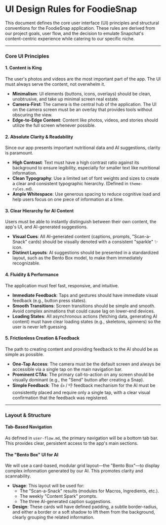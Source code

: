 # UI Design Rules for FoodieSnap

This document defines the core user interface (UI) principles and structural conventions for the FoodieSnap application. These rules are derived from our project goals, user flow, and the decision to emulate Snapchat's content-centric experience while catering to our specific niche.

---

### Core UI Principles

#### 1. Content is King

The user's photos and videos are the most important part of the app. The UI must always serve the content, not overwhelm it.

- **Minimalism**: UI elements (buttons, icons, overlays) should be clean, unobtrusive, and take up minimal screen real estate.
- **Camera-First**: The camera is the central hub of the application. The UI on the camera screen must be an overlay that provides tools without obscuring the view.
- **Edge-to-Edge Content**: Content like photos, videos, and stories should utilize the full screen whenever possible.

#### 2. Absolute Clarity & Readability

Since our app presents important nutritional data and AI suggestions, clarity is paramount.

- **High Contrast**: Text must have a high contrast ratio against its background to ensure legibility, especially for smaller text like nutritional information.
- **Clean Typography**: Use a limited set of font weights and sizes to create a clear and consistent typographic hierarchy. (Defined in `theme-rules.md`).
- **Ample Whitespace**: Use generous spacing to reduce cognitive load and help users focus on one piece of information at a time.

#### 3. Clear Hierarchy for AI Content

Users must be able to instantly distinguish between their own content, the app's UI, and AI-generated suggestions.

- **Visual Cues**: All AI-generated content (captions, prompts, "Scan-a-Snack" cards) should be visually denoted with a consistent "sparkle" ✨ icon.
- **Distinct Layouts**: AI suggestions should be presented in a standardized layout, such as the Bento Box model, to make them immediately recognizable.

#### 4. Fluidity & Performance

The application must feel fast, responsive, and intuitive.

- **Immediate Feedback**: Taps and gestures should have immediate visual feedback (e.g., button press states).
- **Smooth Transitions**: Screen transitions should be simple and smooth. Avoid complex animations that could cause lag on lower-end devices.
- **Loading States**: All asynchronous actions (fetching data, generating AI content) must have clear loading states (e.g., skeletons, spinners) so the user is never left guessing.

#### 5. Frictionless Creation & Feedback

The path to creating content and providing feedback to the AI should be as simple as possible.

- **One-Tap Access**: The camera must be the default screen and always be accessible via a single tap on the main navigation bar.
- **Prominent CTAs**: The primary call-to-action on any screen should be visually dominant (e.g., the "Send" button after creating a Snap).
- **Simple Feedback**: The 👍 / 👎 feedback mechanism for the AI must be consistently placed and require only a single tap, with a clear visual confirmation that the feedback was registered.

---

### Layout & Structure

#### Tab-Based Navigation

As defined in `user-flow.md`, the primary navigation will be a bottom tab bar. This provides clear, persistent access to the app's main sections.

#### The "Bento Box" UI for AI

We will use a card-based, modular grid layout—the "Bento Box"—to display complex information generated by our AI. This promotes clarity and scannability.

- **Usage**: This layout will be used for:
  - The "Scan-a-Snack" results (modules for Macros, Ingredients, etc.).
  - The weekly "Content Spark" prompts.
  - The three AI-generated caption suggestions.
- **Design**: These cards will have defined padding, a subtle border-radius, and either a border or a soft shadow to lift them from the background, clearly grouping the related information.
